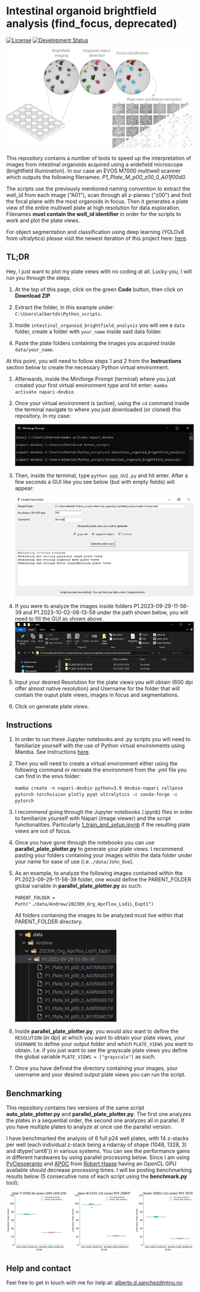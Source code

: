 <h1>Intestinal organoid brightfield analysis (find_focus, deprecated)</h1>

[![License](https://img.shields.io/pypi/l/napari-accelerated-pixel-and-object-classification.svg?color=green)](https://github.com/adiezsanchez/intestinal_organoid_brightfield_analysis/blob/main/LICENSE)
[![Development Status](https://img.shields.io/pypi/status/napari-accelerated-pixel-and-object-classification.svg)](https://en.wikipedia.org/wiki/Software_release_life_cycle#Alpha)

![workflow](./images/workflow.png)

This repository contains a number of tools to speed up the interpretation of images from intestinal organoids acquired using a widefield microscope (brightfield illumination). In our case an EVOS M7000 multiwell scanner which outputs the following filenames: _P1_Plate_M_p00_z00_0_A01f00d0_.

The scripts use the previously mentioned naming convention to extract the well_id from each image ("A01"), scan through all z-planes ("z00") and find the focal plane with the most organoids in focus. Then it generates a plate view of the entire multiwell plate at high resolution for data exploration. Filenames **must contain the well_id identifier** in order for the scripts to work and plot the plate views.

For object segmentation and classification using deep learning (YOLOv8 from ultralytics) please visit the newest iteration of this project here: [here](https://empty-link.html).

<h2>TL;DR</h2>

Hey, I just want to plot my plate views with no coding at all. Lucky you, I will run you through the steps.

1. At the top of this page, click on the green **Code** button, then click on **Download ZIP**.

2. Extract the folder, in this example under: <code>C:\Users\albertds\Python_scripts</code>.

3. Inside <code>intestinal_organoid_brightfield_analysis</code> you will see a <code>data</code> folder, create a folder with <code>your_name</code> inside said data folder.

4. Paste the plate folders containing the images you acquired inside <code>data/your_name</code>.

At this point, you will need to follow steps 1 and 2 from the **Instructions** section below to create the necessary Python virtual environment.

1. Afterwards, inside the Miniforge Prompt (terminal) where you just created your first virtual environment type and hit enter:
   <code>mamba activate napari-devbio</code>

2. Once your virtual environment is (active), using the <code>cd</code> command inside the terminal navigate to where you just downloaded (or cloned) this repository. In my case:

   ![terminal1](./images/terminal_env_activation.png)

3. Then, inside the terminal, type <code>python ppp_GUI.py</code> and hit enter. After a few seconds a GUI like you see below (but with empty fields) will appear:

   ![pppGUI](./images/ppp_GUI.png)

4. If you were to analyze the images inside folders P1.2023-09-29-11-56-39 and P1.2023-10-02-08-13-59 under the path shown below, you will need to fill the GUI as shown above.
   ![tldr_path](./images/filepath_tldr.png)

5. Input your desired Resolution for the plate views you will obtain (600 dpi offer almost native resolution) and Username for the folder that will contain the ouput plate views, images in focus and segmentations.

6. Click on generate plate views.

<h2>Instructions</h2>

1. In order to run these Jupyter notebooks and .py scripts you will need to familiarize yourself with the use of Python virtual environments using Mamba. See instructions [here](https://biapol.github.io/blog/mara_lampert/getting_started_with_mambaforge_and_python/readme.html).

2. Then you will need to create a virtual environment either using the following command or recreate the environment from the .yml file you can find in the envs folder:

   <code>mamba create -n napari-devbio python=3.9 devbio-napari cellpose pytorch torchvision plotly pyqt ultralytics -c conda-forge -c pytorch</code>

3. I recommend going through the Jupyter notebooks (.ipynb) files in order to familiarize yourself with Napari (image viewer) and the script functionalities. Particularly [1_train_and_setup.ipynb](1_train_and_setup.ipynb) if the resulting plate views are out of focus.

4. Once you have gone through the notebooks you can use **parallel_plate_plotter.py** to generate your plate views. I recommend pasting your folders containing your images within the data folder under your name for ease of use (i.e.<code>./data/John_Doe</code>).

5. As an example, to analyze the following images contained within the P1.2023-09-29-11-56-39 folder, one would define the PARENT_FOLDER global variable in **parallel_plate_plotter.py** as such:

   <code>PARENT_FOLDER = Path("./data/Andrew/202309_Org_ApcFlox_Lsd1i_Expt1")</code>

   All folders containing the images to be analyzed must live within that PARENT_FOLDER directory.

   ![filepath](./images/filepath.png)

6. Inside **parallel_plate_plotter.py**, you would also want to define the <code>RESOLUTION</code> (in dpi) at which you want to obtain your plate views, your <code>USERNAME</code> to define your output folder and which <code>PLATE_VIEWS</code> you want to obtain. I.e. if you just want to see the grayscale plate views you define the global variable <code>PLATE_VIEWS = ["grayscale"]</code> as such.

7. Once you have defined the directory containing your images, your username and your desired output plate views you can run the script.

<h2>Benchmarking</h2>

This repository contains two versions of the same script **auto_plate_plotter.py** and **parallel_plate_plotter.py**. The first one analyzes the plates in a sequential order, the second one analyzes all in parallel. If you have multiple plates to analyze at once use the parallel version.

I have benchmarked the analysis of 6 full p24 well plates, with 14 z-stacks per well (each individual z-stack being a ndarray of shape (1048, 1328, 3) and dtype('uint8')) in various systems. You can see the performance gains in different hardwares by using parallel processing below. Since I am using [PyClesperanto](https://github.com/clEsperanto/pyclesperanto_prototype) and [APOC](https://github.com/haesleinhuepf/napari-accelerated-pixel-and-object-classification) from [Robert Haase](https://github.com/haesleinhuepf) having an OpenCL GPU available should decrease processing times. I will be posting benchmarking results below (5 consecutive runs of each script using the **benchmark.py** tool):

![benchmark_comparison](./benchmark_results/comparison.png)

<h2>Help and contact</h2>

Feel free to get in touch with me for help at: <alberto.d.sanchez@ntnu.no>
